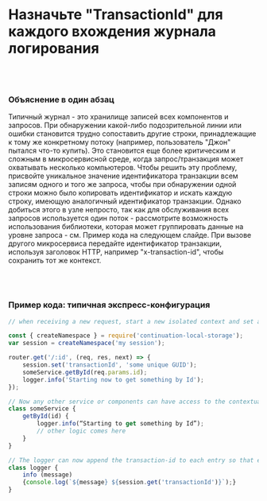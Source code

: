 # Назначьте "TransactionId" для каждого вхождения журнала логирования

<br/><br/>

### Объяснение в один абзац

Типичный журнал - это хранилище записей всех компонентов и запросов. При обнаружении какой-либо подозрительной линии или ошибки становится трудно сопоставить другие строки, принадлежащие к тому же конкретному потоку (например, пользователь "Джон" пытался что-то купить). Это становится еще более критическим и сложным в микросервисной среде, когда запрос/транзакция может охватывать несколько компьютеров. Чтобы решить эту проблему, присвойте уникальное значение идентификатора транзакции всем записям одного и того же запроса, чтобы при обнаружении одной строки можно было копировать идентификатор и искать каждую строку, имеющую аналогичный идентификатор транзакции. Однако добиться этого в узле непросто, так как для обслуживания всех запросов используется один поток - рассмотрите возможность использования библиотеки, которая может группировать данные на уровне запроса - см. Пример кода на следующем слайде. При вызове другого микросервиса передайте идентификатор транзакции, используя заголовок HTTP, например "x-transaction-id", чтобы сохранить тот же контекст.

<br/><br/>

### Пример кода: типичная экспресс-конфигурация

```javascript
// when receiving a new request, start a new isolated context and set a transaction Id. The following example is using the npm library continuation-local-storage to isolate requests

const { createNamespace } = require('continuation-local-storage');
var session = createNamespace('my session');

router.get('/:id', (req, res, next) => {
    session.set('transactionId', 'some unique GUID');
    someService.getById(req.params.id);
    logger.info('Starting now to get something by Id');
});

// Now any other service or components can have access to the contextual, per-request, data
class someService {
    getById(id) {
        logger.info(“Starting to get something by Id”);
        // other logic comes here
    }
}

// The logger can now append the transaction-id to each entry so that entries from the same request will have the same value
class logger {
    info (message)
    {console.log(`${message} ${session.get('transactionId')}`);}
}
```
